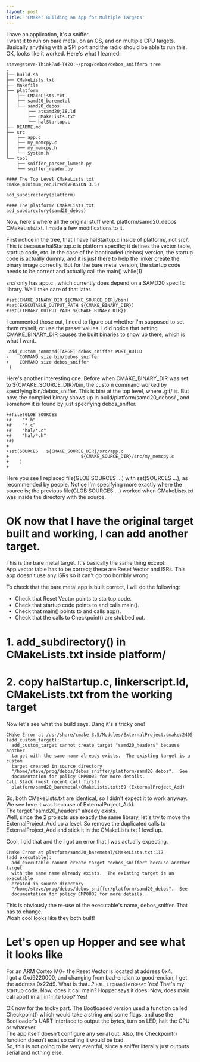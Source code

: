 ```yaml
---
layout: post
title: 'CMake: Building an App for Multiple Targets'
---
```

I have an application, it's a sniffer.  
I want it to run on bare metal, on an OS, and on multiple CPU targets.  
Basically anything with a SPI port and the radio should be able to run this.  
OK, looks like it worked.  Here's what I learned:  
  
```
steve@steve-ThinkPad-T420:~/prog/debos/debos_sniffer$ tree
.
├── build.sh
├── CMakeLists.txt
├── Makefile
├── platform
│   ├── CMakeLists.txt
│   ├── samd20_baremetal
│   └── samd20_debos
│       ├── atsamd20j18.ld
│       ├── CMakeLists.txt
│       └── halStartup.c
├── README.md
├── src
│   ├── app.c
│   ├── my_memcpy.c
│   ├── my_memcpy.h
│   └── System.h
└── tool
    ├── sniffer_parser_lwmesh.py
    └── sniffer_reader.py
```
```
#### The Top Level CMakeLists.txt
cmake_minimum_required(VERSION 3.5)

add_subdirectory(platform)
```
```
#### The platform/ CMakeLists.txt
add_subdirectory(samd20_debos)
```
  
Now, here's where all the original stuff went.  platform/samd20_debos CMakeLists.txt.  I made a few modifications to it.  
  
First notice in the tree, that I have halStartup.c inside of platform/, not src/.  This is because halStartup.c is platform specific; it defines the vector table, startup code, etc.  In the case of the bootloaded (debos) version, the startup code is actually dummy, and it is just there to help the linker create the binary image correctly.  But for the bare metal version, the startup code needs to be correct and actually call the main()  while(1)
  
src/ only has app.c , which currently does depend on a SAMD20 specific library.  We'll take care of that later.

```
#set(CMAKE_BINARY_DIR ${CMAKE_SOURCE_DIR}/bin)
#set(EXECUTABLE_OUTPUT_PATH ${CMAKE_BINARY_DIR})
#set(LIBRARY_OUTPUT_PATH ${CMAKE_BINARY_DIR})
```
I commented those out, I need to figure out whether I'm supposed to set them myself, or use the preset values.  I did notice that setting CMAKE_BINARY_DIR causes the built binaries to show up there, which is what I want.  

```
 add_custom_command(TARGET debos_sniffer POST_BUILD
-    COMMAND size bin/debos_sniffer
+    COMMAND size debos_sniffer
 )
```
Here's another interesting one.  Before when CMAKE_BINARY_DIR was set to ${CMAKE_SOURCE_DIR}/bin, the custom command worked by specifying bin/debos_sniffer.  This is bin/ at the top level, where .git/ is.  But now, the compiled binary shows up in build/platform/samd20_debos/ , and somehow it is found by just specifying debos_sniffer.

``` 
+#file(GLOB SOURCES
+#    "*.h"
+#    "*.c"
+#    "hal/*.c"
+#    "hal/*.h"
+#)
+
+set(SOURCES   ${CMAKE_SOURCE_DIR}/src/app.c  
+							${CMAKE_SOURCE_DIR}/src/my_memcpy.c 
+	 ) 
+
```
Here you see I replaced file(GLOB SOURCES ...) with set(SOURCES ...),
as recommended by people.  Notice I'm specifying more exactly where the source is; the previous file(GLOB SOURCES ...) worked when CMakeLists.txt was inside the directory with the source.
  
# OK now that I have the original target built and working, I can add another target.  
This is the bare metal target.  It's basically the same thing except:  
App vector table has to be correct; these are Reset Vector and ISRs.  This app doesn't use any ISRs so it can't go too horribly wrong.  
  
To check that the bare metal app is built correct, I will do the following:  
- Check that Reset Vector points to startup code.  
- Check that startup code points to and calls main().  
- Check that main() points to and calls app().  
- Check that the calls to Checkpoint() are stubbed out.
  
# 1. add_subdirectory() in CMakeLists.txt inside platform/ 
# 2. copy halStartup.c, linkerscript.ld, CMakeLists.txt from the working target   
Now let's see what the build says.  Dang it's a tricky one!  
```
CMake Error at /usr/share/cmake-3.5/Modules/ExternalProject.cmake:2405 (add_custom_target):
  add_custom_target cannot create target "samd20_headers" because another
  target with the same name already exists.  The existing target is a custom
  target created in source directory
  "/home/steve/prog/debos/debos_sniffer/platform/samd20_debos".  See
  documentation for policy CMP0002 for more details.
Call Stack (most recent call first):
  platform/samd20_baremetal/CMakeLists.txt:69 (ExternalProject_Add)
```
So, both CMakeLists.txt are identical, so I didn't expect it to work anyway.  We see here it was because of ExternalProject_Add.  
The target "samd20_headers" already exists.  
Well, since the 2 projects use exactly the same library, let's try to move the ExternalProject_Add up a level.  So remove the duplicated calls to ExternalProject_Add and stick it in the CMakeLists.txt 1 level up.
  
Cool, I did that and the I got an error that I was actually expecting.
```
CMake Error at platform/samd20_baremetal/CMakeLists.txt:117 (add_executable):
  add_executable cannot create target "debos_sniffer" because another target
  with the same name already exists.  The existing target is an executable
  created in source directory
  "/home/steve/prog/debos/debos_sniffer/platform/samd20_debos".  See
  documentation for policy CMP0002 for more details.
```
This is obviously the re-use of the executable's name, debos_sniffer.  That has to change.  
Woah cool looks like they both built!  
  
# Let's open up Hopper and see what it looks like
  
For an ARM Cortex M0+ the Reset Vector is located at address 0x4.  
I got a 0xd9220000, and changing from bad-endian to good-endian, I get the address 0x22d9.  What is that...? `HAL_IrqHandlerReset` Yes!  That's my startup code.  Now, does it call main?  Hopper says it does.  Now, does main call app() in an infinite loop?  Yes! 
  
OK now for the tricky part.  The Bootloaded version used a function called Checkpoint() which would take a string and some flags, and use the Bootloader's UART interface to output the bytes, turn on LED, halt the CPU or whatever.  
The app itself doesn't configure any serial out.  Also, the Checkpoint() function doesn't exist so calling it would be bad.  
So, this is not going to be very eventful, since a sniffer literally just outputs serial and nothing else.
